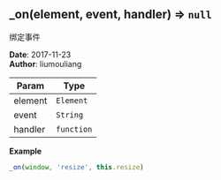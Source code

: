 ## \_on(element, event, handler) ⇒ <code>null</code>
<p>绑定事件</p>

**Date**: 2017-11-23  
**Author**: liumouliang  

| Param | Type |
| --- | --- |
| element | <code>Element</code> | 
| event | <code>String</code> | 
| handler | <code>function</code> | 

**Example**  
```javascript
_on(window, 'resize', this.resize)
```
